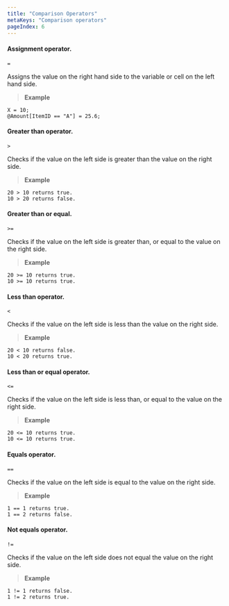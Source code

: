 ```yaml
---
title: "Comparison Operators"
metaKeys: "Comparison operators"
pageIndex: 6
---
```






#### Assignment operator.

``=``

Assigns the value on the right hand side to the variable or cell on the left hand side. 

>**Example**  
```
X = 10;  
@Amount[ItemID == "A"] = 25.6; 	
```

#### Greater than operator.   
``>``

Checks if the value on the left side is greater than the value on the right side. 

>**Example** 
```
20 > 10 returns true.  
10 > 20 returns false.
```

####  Greater than or equal.
``>=``

Checks if the value on the left side is greater than, or equal to the value on the right side.

>**Example** 
```
20 >= 10 returns true.  
10 >= 10 returns true.
```


####  Less than operator.
``<``

Checks if the value on the left side is less than the value on the right side. 
>**Example** 
```
20 < 10 returns false. 
10 < 20 returns true.
```

####  Less than or equal operator.
``<=`` 

Checks if the value on the left side is less than, or equal to the value on the right side.


>**Example** 
```
20 <= 10 returns true.  
10 <= 10 returns true.
```


####  Equals operator. 
``==``

Checks if the value on the left side is equal to the value on the right side. 

>**Example** 
```
1 == 1 returns true. 
1 == 2 returns false.
```

#### Not equals operator. 
``!=``

Checks if the value on the left side does not equal the value on the right side. 
>**Example** 
```
1 != 1 returns false. 
1 != 2 returns true.
```
